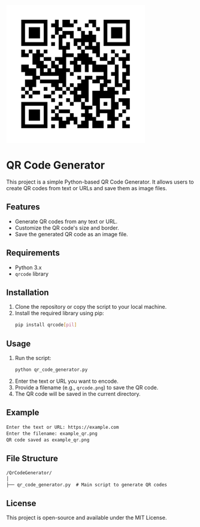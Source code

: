 ![MyGitQR](MyGitQr.jpg)
# QR Code Generator

This project is a simple Python-based QR Code Generator. It allows users to create QR codes from text or URLs and save them as image files.

## Features

- Generate QR codes from any text or URL.
- Customize the QR code's size and border.
- Save the generated QR code as an image file.

## Requirements

- Python 3.x
- `qrcode` library

## Installation

1. Clone the repository or copy the script to your local machine.
2. Install the required library using pip:
    ```bash
    pip install qrcode[pil]
    ```

## Usage

1. Run the script:
    ```bash
    python qr_code_generator.py
    ```
2. Enter the text or URL you want to encode.
3. Provide a filename (e.g., `qrcode.png`) to save the QR code.
4. The QR code will be saved in the current directory.

## Example

```bash
Enter the text or URL: https://example.com
Enter the filename: example_qr.png
QR code saved as example_qr.png
```

## File Structure

```
/QrCodeGenerator/
│
├── qr_code_generator.py  # Main script to generate QR codes
```

## License

This project is open-source and available under the MIT License.  